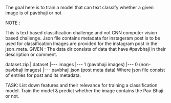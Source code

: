 The goal here is to train a model that can text classify whether a given image is of pavbhaji or not

NOTE :

This is text based classification challenge and not CNN computer vision based challenge.
Json file contains metadata for instageram post is to be used for classification
Images are provided for the instagram post in the json_meta.
GIVEN :
The data dir consists of data that have #pavbhaji in their description or comment.

dataset.zip
    |
 dataset
     |--- images
             |--- 1 (pavbhaji images)
             |--- 0 (non-pavbhaji images)
     |--- pavbhaji.json (post meta data)
Where json file consist of entries for post and its metadata.

TASK:
List down features and their relevance for training a classification model.
Train the model & predict whether the image contains the Pav-Bhaji or not.
